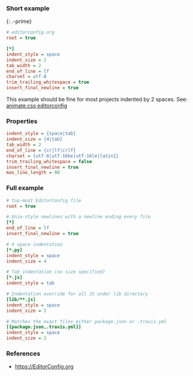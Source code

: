 ### Short example

{: .-prime}

```ini
# editorconfig.org
root = true

[*]
indent_style = space
indent_size = 2
tab_width = 2
end_of_line = lf
charset = utf-8
trim_trailing_whitespace = true
insert_final_newline = true
```

This example should be fine for most projects indented by 2 spaces. See: [animate.css editorconfig](https://github.com/daneden/animate.css/blob/master/.editorconfig)

### Properties

```ini
indent_style = {space|tab}
indent_size = {4|tab}
tab_width = 2
end_of_line = {cr|lf|crlf}
charset = {utf-8|utf-16be|utf-16le|latin1}
trim_trailing_whitespace = false
insert_final_newline = true
max_line_length = 80
```

### Full example

```ini
# top-most EditorConfig file
root = true

# Unix-style newlines with a newline ending every file
[*]
end_of_line = lf
insert_final_newline = true

# 4 space indentation
[*.py]
indent_style = space
indent_size = 4

# Tab indentation (no size specified)
[*.js]
indent_style = tab

# Indentation override for all JS under lib directory
[lib/**.js]
indent_style = space
indent_size = 2

# Matches the exact files either package.json or .travis.yml
[{package.json,.travis.yml}]
indent_style = space
indent_size = 2
```

### References

- <https://EditorConfig.org>
